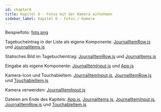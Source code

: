 ```yaml
---
id: chapter6
title: Kapitel 6 - Fotos mit der Kamera aufnehmen
sidebar_label: Kapitel 6 - Fotos / Kamera
---
```


Beispielfoto: [foto.png](/react-native-buch/Kapitel6/foto.png)

Tagebucheintrag in der Liste als eigene Komponente: [JournalItemRow.js](assets/chapter6/JournalItemRow/JournalItemRow.js) und [JournalItems.js](assets/chapter6/JournalItemRow/JournalItems.js)

Statisches Bild im Tagebucheintrag: [JournalItemRow.js](assets/chapter6/StatischesBild/JournalItemRow.js) und [JournalItems.js](assets/chapter6/StatischesBild/JournalItems.js)

Eingabe als eigene Komponente: [JournalItemInput.js](assets/chapter6/JournalItemInput/JournalItemInput.js) und [App.js](assets/chapter6/JournalItemInput/App.js)

Kamera-Icon und TouchableItem: [JournalItemInput.js](assets/chapter6/EingabefeldMitKameraIcon/JournalItemInput.js), [JournalItemRow.js](assets/chapter6/EingabefeldMitKameraIcon/JournalItemRow.js) und [TouchableItem.js](assets/chapter6/EingabefeldMitKameraIcon/TouchableItem.js)

Kamera verwenden: [JournalItemInput.js](assets/chapter6/Kamera/JournalItemInput.js)

Dateien am Ende des Kapitels: [App.js](assets/chapter6/Ende/App.js), [JournalItems.js](assets/chapter6/Ende/JournalItems.js), [JournalItemInput.js](assets/chapter6/Ende/JournalItemInput.js), [JournalItemRow.js](assets/chapter6/Ende/JournalItemRow.js) und [TouchableItem.js](assets/chapter6/Ende/TouchableItem.js)

